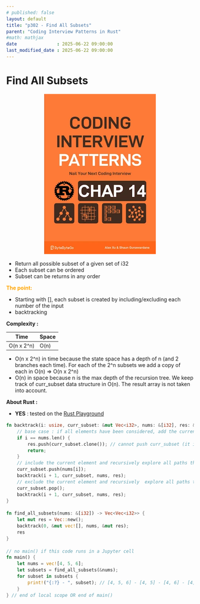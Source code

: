 ```yaml
---
# published: false
layout: default
title: "p302 - Find All Subsets"
parent: "Coding Interview Patterns in Rust"
#math: mathjax
date               : 2025-06-22 09:00:00
last_modified_date : 2025-06-22 09:00:00
---
```


# Find All Subsets

<div align="center">
<img src="../assets/chap_14.webp" alt="" width="300" loading="lazy"/>
</div>

* Return all possible subset of a given set of i32
* Each subset can be ordered
* Subset can be returns in any order

<span style="color:orange"><b>The point:</b></span>

* Starting with [], each subset is created by including/excluding each number of the input
* backtracking

**Complexity :**

| Time        | Space |
|-------------|-------|
| O(n x 2^n)  | O(n)  |

* O(n x 2^n) in time because the state space has a depth of n (and 2 branches each time). For each of the 2^n subsets we add a copy of each in O(n) => O(n x 2^n) 
* O(n) in space because n is the max depth of the recursion tree. We keep track of curr_subset data structure in O(n). The result array is not taken into account.



**About Rust :**
* **YES** : tested on the [Rust Playground](https://play.rust-lang.org/)






<!-- <span style="color:red"><b>TODO : </b></span> 
* Add comments in code -->


<!-- * <span style="color:lime"><b>Preferred solution?</b></span>      -->




```rust
fn backtrack(i: usize, curr_subset: &mut Vec<i32>, nums: &[i32], res: &mut Vec<Vec<i32>>) {
    // base case : if all elements have been considered, add the current subset to res
    if i == nums.len() {
        res.push(curr_subset.clone()); // cannot push curr_subset (it is used afterward) so we push a clone of it
        return;
    }
    // include the current element and recursively explore all paths that branch from this subset
    curr_subset.push(nums[i]);
    backtrack(i + 1, curr_subset, nums, res);
    // exclude the current element and recursively  explore all paths that branch from this subset
    curr_subset.pop();
    backtrack(i + 1, curr_subset, nums, res);
}

fn find_all_subsets(nums: &[i32]) -> Vec<Vec<i32>> {
    let mut res = Vec::new();
    backtrack(0, &mut vec![], nums, &mut res);
    res
}

// no main() if this code runs in a Jupyter cell
fn main() {
    let nums = vec![4, 5, 6];
    let subsets = find_all_subsets(&nums);
    for subset in subsets {
        print!("{:?} - ", subset); // [4, 5, 6] - [4, 5] - [4, 6] - [4] - [5, 6] - [5] - [6] - [] - 
    }
} // end of local scope OR end of main()

```
